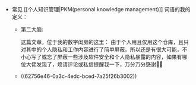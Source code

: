 - 常见 [[个人知识管理|PKM(personal knowledge management)]] 词语的我的定义：
	- 第二大脑:
	  
	  这篇文章，位于我的数字闺房的这里：
	  由于个人用且仅用这个仓库，且只对其中的个人隐私和工作内容进行了简单屏蔽。所以还是有很大可能，不小心写了或忘了屏蔽一些涉及软件安全和个人隐私暴露的内容，如果有哪位大佬发现了，烦请评论或私信提醒我一下，万分万分感谢🦀🦀
	- ((62756e46-0a3c-4edc-bced-7a25f26b3002))
